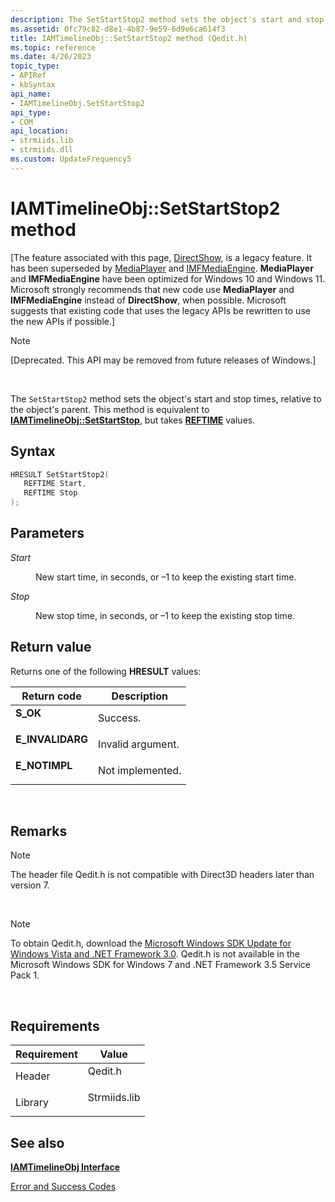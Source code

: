 ```yaml
---
description: The SetStartStop2 method sets the object's start and stop times, relative to the object's parent. This method is equivalent to IAMTimelineObj::SetStartStop, but takes REFTIME values.
ms.assetid: 0fc79c82-d8e1-4b87-9e59-6d9e6ca614f3
title: IAMTimelineObj::SetStartStop2 method (Qedit.h)
ms.topic: reference
ms.date: 4/26/2023
topic_type: 
- APIRef
- kbSyntax
api_name: 
- IAMTimelineObj.SetStartStop2
api_type: 
- COM
api_location: 
- strmiids.lib
- strmiids.dll
ms.custom: UpdateFrequency5
---
```


# IAMTimelineObj::SetStartStop2 method

\[The feature associated with this page, [DirectShow](/windows/win32/directshow/directshow), is a legacy feature. It has been superseded by [MediaPlayer](/uwp/api/Windows.Media.Playback.MediaPlayer) and [IMFMediaEngine](/windows/win32/api/mfmediaengine/nn-mfmediaengine-imfmediaengine). **MediaPlayer** and **IMFMediaEngine** have been optimized for Windows 10 and Windows 11. Microsoft strongly recommends that new code use **MediaPlayer** and **IMFMediaEngine** instead of **DirectShow**, when possible. Microsoft suggests that existing code that uses the legacy APIs be rewritten to use the new APIs if possible.\]

> [!Note]  
> \[Deprecated. This API may be removed from future releases of Windows.\]

 

The `SetStartStop2` method sets the object's start and stop times, relative to the object's parent. This method is equivalent to [**IAMTimelineObj::SetStartStop**](iamtimelineobj-setstartstop.md), but takes [**REFTIME**](reftime.md) values.

## Syntax


```C++
HRESULT SetStartStop2(
   REFTIME Start,
   REFTIME Stop
);
```



## Parameters

<dl> <dt>

*Start* 
</dt> <dd>

New start time, in seconds, or –1 to keep the existing start time.

</dd> <dt>

*Stop* 
</dt> <dd>

New stop time, in seconds, or –1 to keep the existing stop time.

</dd> </dl>

## Return value

Returns one of the following **HRESULT** values:



| Return code                                                                                  | Description                  |
|----------------------------------------------------------------------------------------------|------------------------------|
| <dl> <dt>**S\_OK**</dt> </dl>         | Success.<br/>          |
| <dl> <dt>**E\_INVALIDARG**</dt> </dl> | Invalid argument.<br/> |
| <dl> <dt>**E\_NOTIMPL**</dt> </dl>    | Not implemented.<br/>  |



 

## Remarks

> [!Note]  
> The header file Qedit.h is not compatible with Direct3D headers later than version 7.

 

> [!Note]  
> To obtain Qedit.h, download the [Microsoft Windows SDK Update for Windows Vista and .NET Framework 3.0](https://msdn.microsoft.com/windowsvista/bb980924.aspx). Qedit.h is not available in the Microsoft Windows SDK for Windows 7 and .NET Framework 3.5 Service Pack 1.

 

## Requirements



| Requirement | Value |
|--------------------|-----------------------------------------------------------------------------------------|
| Header<br/>  | <dl> <dt>Qedit.h</dt> </dl>      |
| Library<br/> | <dl> <dt>Strmiids.lib</dt> </dl> |



## See also

<dl> <dt>

[**IAMTimelineObj Interface**](iamtimelineobj.md)
</dt> <dt>

[Error and Success Codes](error-and-success-codes.md)
</dt> </dl>

 

 





